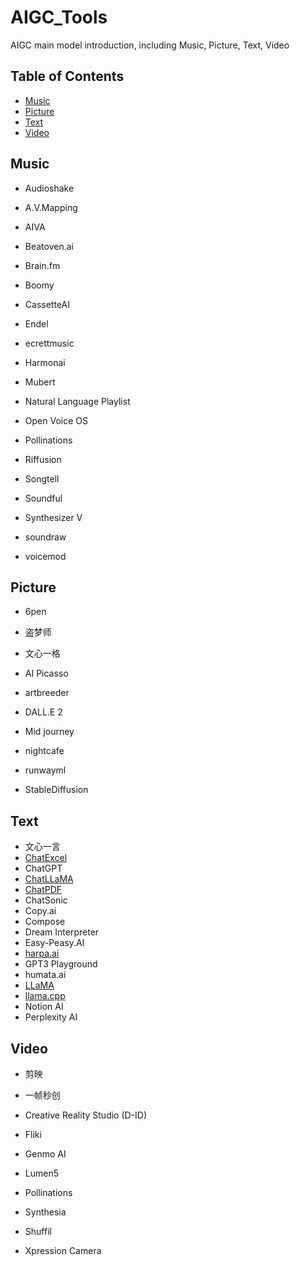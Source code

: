 # AIGC_Tools
AIGC main model introduction, including  Music, Picture, Text, Video
## Table of Contents
- [Music](#music)
- [Picture](#picture)
- [Text](#text)
- [Video](#video)

## Music
- Audioshake

- A.V.Mapping

- AIVA

- Beatoven.ai

- Brain.fm

- Boomy

- CassetteAI

- Endel

- ecrettmusic

- Harmonai

- Mubert

- Natural Language Playlist

- Open Voice OS

- Pollinations

- Riffusion

- Songtell

- Soundful

- Synthesizer V

- soundraw

- voicemod

## Picture
- 6pen

- 盗梦师

- 文心一格

- AI Picasso

- artbreeder

- DALL.E 2

- Mid journey

- nightcafe

- runwayml

- StableDiffusion

## Text
- 文心一言
- [ChatExcel](https://github.com/wshzd/AIGC_Tools/blob/main/docs/ChatExcel_zh.md)
- ChatGPT
- [ChatLLaMA](https://github.com/wshzd/AIGC_Tools/blob/main/docs/ChatLLaMA_zh.md)
- [ChatPDF](https://github.com/wshzd/AIGC_Tools/blob/main/docs/ChatPDF_zh.md)
- ChatSonic
- Copy.ai
- Compose
- Dream Interpreter
- Easy-Peasy.AI
- [harpa.ai](https://github.com/wshzd/AIGC_Tools/blob/main/docs/harpa.ai_zh.md)
- GPT3 Playground
- humata.ai
- [LLaMA](https://github.com/wshzd/AIGC_Tools/blob/main/docs/LLaMA_zh.md)
- [llama.cpp](https://github.com/wshzd/AIGC_Tools/blob/main/docs/humata.ai_zh.md)
- Notion AI
- Perplexity AI

## Video
- 剪映

- 一帧秒创

- Creative Reality Studio (D-ID)

- Fliki

- Genmo AI

- Lumen5

- Pollinations

- Synthesia

- Shuffil

- Xpression Camera


